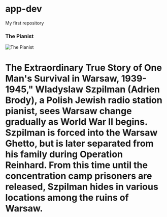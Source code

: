 # app-dev
My first repository

### The Pianist
![The Pianist](https://github.com/user-attachments/assets/05f411a2-e5ce-466b-88fb-501c882ae31f)


# The Extraordinary True Story of One Man's Survival in Warsaw, 1939-1945," Wladyslaw Szpilman (Adrien Brody), a Polish Jewish radio station pianist, sees Warsaw change gradually as World War II begins. Szpilman is forced into the Warsaw Ghetto, but is later separated from his family during Operation Reinhard. From this time until the concentration camp prisoners are released, Szpilman hides in various locations among the ruins of Warsaw.

